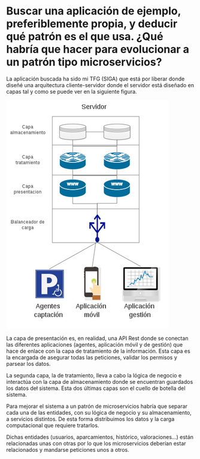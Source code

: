 # Buscar una aplicación de ejemplo, preferiblemente propia, y deducir qué patrón es el que usa. ¿Qué habría que hacer para evolucionar a un patrón tipo microservicios?

La aplicación buscada ha sido mi TFG (SIGA) que está por liberar donde diseñé una arquitectura cliente-servidor donde el servidor está diseñado en capas tal y como se puede ver en la siguiente figura.

![Esquema SIGA](esquema_siga.jpg)

La capa de presentación es, en realidad, una API Rest donde se conectan las diferentes aplicaciones (agentes, aplicación móvil y de gestión) que hace de enlace con la capa de tratamiento de la información. Esta capa es la encargada de asegurar todas las peticiones, validar los permisos y parsear los datos.

La segunda capa, la de tratamiento, lleva a cabo la lógica de negocio e interactúa con la capa de almacenamiento donde se encuentran guardados los datos deł sistema. Esta dos últimas capas son el cuello de botella del sistema.

Para mejorar el sistema a un patrón de microservicios habría que separar cada una de las entidades, con su lógica de negocio y su almacenamiento, a servicios distintos. De esta forma distribuimos los datos y la carga computacional que requiere tratarlos.

Dichas entidades (usuarios, aparcamientos, histórico, valoraciones...) están relacionadas unas con otras por lo que los microservicios deberían estar relacionados y mandarse peticiones unos a otros.